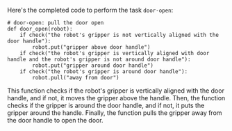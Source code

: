 Here's the completed code to perform the task `door-open`:

```
# door-open: pull the door open
def door_open(robot):
    if check("the robot's gripper is not vertically aligned with the door handle"):
        robot.put("gripper above door handle")
    if check("the robot's gripper is vertically aligned with door handle and the robot's gripper is not around door handle"):
        robot.put("gripper around door handle")
    if check("the robot's gripper is around door handle"):
        robot.pull("away from door")
``` 

This function checks if the robot's gripper is vertically aligned with the door handle, and if not, it moves the gripper above the handle. Then, the function checks if the gripper is around the door handle, and if not, it puts the gripper around the handle. Finally, the function pulls the gripper away from the door handle to open the door.